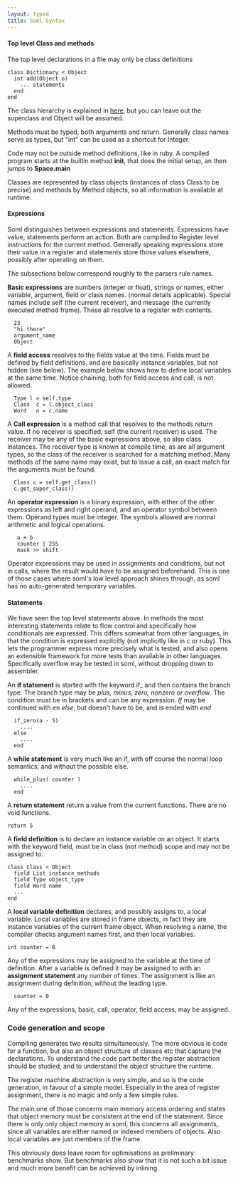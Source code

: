 ```yaml
---
layout: typed
title: Soml Syntax
---
```



#### Top level Class and methods

The top level declarations in a file may only be class definitions

    class Dictionary < Object
      int add(Object o)
        ... statements
      end
    end

The class hierarchy is explained in [here](parfait.html), but you can leave out the superclass
and Object will be assumed.

Methods must be typed, both arguments and return. Generally class names serve as types, but "int" can
be used as a shortcut for Integer.

Code may not be outside method definitions, like in ruby. A compiled program starts at the builtin
method __init__, that does the initial setup, an then jumps to **Space.main**

Classes are represented by class objects (instances of class Class to be precise) and methods by
Method objects, so all information is available at runtime.

#### Expressions

Soml distinguishes between expressions and statements. Expressions have value, statements perform an
action. Both are compiled to Register level instructions for the current method. Generally speaking
expressions store their value in a register and statements store those values elsewhere, possibly
after operating on them.

The subsections below correspond roughly to the parsers rule names.

**Basic expressions** are numbers (integer or float), strings or names, either variable, argument,
field or class names. (normal details applicable). Special names include self (the current
receiver), and message (the currently executed method frame). These all resolve to a register
with contents.

      23
      "hi there"
      argument_name
      Object

A **field access** resolves to the fields value at the time. Fields must be defined by
field definitions, and are basically instance variables, but not hidden (see below).
The example below shows how to define local variables at the same time. Notice chaining, both for
field access and call, is not allowed.

      Type l = self.type
      Class  c = l.object_class
      Word   n = c.name

A **Call expression** is a method call that resolves to the methods return value. If no receiver is
specified, self (the current receiver) is used. The receiver may be any of the basic expressions
above, so also class instances. The receiver type is known at compile time, as are all argument
types, so the class of the receiver is searched for a matching method. Many methods of the same
name may exist, but to issue a call, an exact match for the arguments must be found.

      Class c = self.get_class()
      c.get_super_class()

An **operator expression** is a binary expression, with either of the other expressions as left
and right operand, and an operator symbol between them. Operand types must be integer.
The symbols allowed are normal arithmetic and logical operations.

       a + b
       counter | 255
       mask >> shift

Operator expressions may be used in assignments and conditions, but not in calls, where the result
would have to be assigned beforehand. This is one of those cases where soml's low level approach
shines through, as soml has no auto-generated temporary variables.

#### Statements

We have seen the top level statements above. In methods the most interesting statements relate to
flow control and specifically how conditionals are expressed. This differs somewhat from other
languages, in that the condition is expressed explicitly (not implicitly like in c or ruby).
This lets the programmer express more precisely what is tested, and also opens an extensible
framework for more tests than available in other languages. Specifically overflow may be tested in
soml, without dropping down to assembler.

An **if statement** is started with the keyword if_ and then contains the branch type. The branch
type may be *plus, minus, zero, nonzero or overflow*. The condition must be in brackets and can be
any expression. *If* may be continued with en *else*, but doesn't have to be, and is ended with *end*

      if_zero(a - 5)
        ....
      else
        ....
      end

A **while statement** is very much like an if, with off course the normal loop semantics, and
without the possible else.

      while_plus( counter )
        ....
      end

A **return statement** return a value from the current functions. There are no void functions.

    return 5


A **field definition** is to declare an instance variable on an object. It starts with the keyword
field, must be in class (not method) scope and may not be assigned to.

    class Class < Object
      field List instance_methods
      field Type object_type
      field Word name
      ...
    end

A **local variable definition** declares, and possibly assigns to, a local variable. Local variables
are stored in frame objects, in fact they are instance variables of the current frame object.
When resolving a name, the compiler checks argument names first, and then local variables.

    int counter = 0

Any of the expressions may be assigned to the variable at the time of definition. After a variable is
defined it may be assigned to with an **assignment statement** any number of times. The assignment
is like an assignment during definition, without the leading type.

      counter = 0

Any of the expressions, basic, call, operator, field access, may be assigned.

### Code generation and scope

Compiling generates two results simultaneously. The more obvious is code for a function, but also an
object structure of classes etc that capture the declarations. To understand the code part better
the register abstraction should be studied, and to understand the object structure the runtime.

The register machine abstraction is very simple, and so is the code generation, in favour of a simple
model. Especially in the area of register assignment, there is no magic and only a few simple rules.

The main one of those concerns main memory access ordering and states that object memory must
be consistent at the end of the statement. Since there is only only object memory in soml, this
concerns all assignments, since all variables are either named or indexed members of objects.
Also local variables are just members of the frame.

This obviously does leave room for optimisations as preliminary benchmarks show. But benchmarks also
show that it is not such a bit issue and much more benefit can be achieved by inlining.
